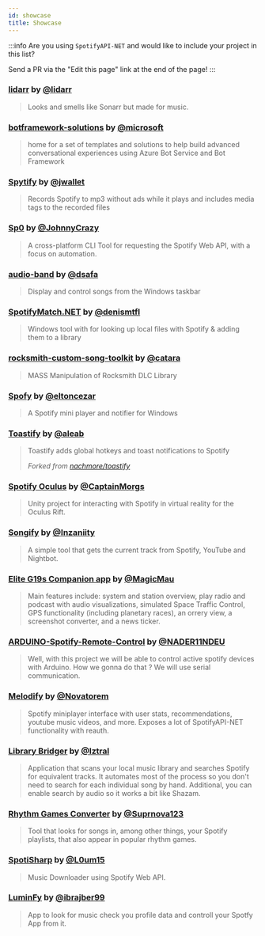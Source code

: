 ```yaml
---
id: showcase
title: Showcase
---
```


:::info
Are you using `SpotifyAPI-NET` and would like to include your project in this list?

Send a PR via the "Edit this page" link at the end of the page!
:::

### [lidarr](https://github.com/lidarr/Lidarr) by [@lidarr](https://github.com/lidarr)

> Looks and smells like Sonarr but made for music.

### [botframework-solutions](https://github.com/microsoft/botframework-solutions) by [@microsoft](https://github.com/microsoft)

> home for a set of templates and solutions to help build advanced conversational experiences using Azure Bot Service and Bot Framework

### [Spytify](https://github.com/jwallet/spy-spotify) by [@jwallet](https://github.com/jwallet)

> Records Spotify to mp3 without ads while it plays and includes media tags to the recorded files

### [Sp0](https://github.com/JohnnyCrazy/sp0) by [@JohnnyCrazy](https://github.com/JohnnyCrazy)

> A cross-platform CLI Tool for requesting the Spotify Web API, with a focus on automation. 

### [audio-band](https://github.com/dsafa/audio-band) by [@dsafa](https://github.com/dsafa)

> Display and control songs from the Windows taskbar

### [SpotifyMatch.NET](https://github.com/DenisMtfl/SpotifyMatch.NET) by [@denismtfl](https://github.com/DenisMtfl)

> Windows tool with for looking up local files with Spotify & adding them to a library

### [rocksmith-custom-song-toolkit](https://github.com/catara/rocksmith-custom-song-toolkit) by [@catara](https://github.com/catara)

> MASS Manipulation of Rocksmith DLC Library

### [Spofy](https://github.com/eltoncezar/Spofy) by [@eltoncezar](https://github.com/eltoncezar)

> A Spotify mini player and notifier for Windows

### [Toastify](https://github.com/aleab/toastify) by [@aleab](https://github.com/aleab)

> Toastify adds global hotkeys and toast notifications to Spotify
>
> *Forked from [nachmore/toastify](https://github.com/nachmore/toastify)*

### [Spotify Oculus](https://github.com/CaptainMorgs/spotify-oculus-release) by [@CaptainMorgs](https://github.com/CaptainMorgs)

> Unity project for interacting with Spotify in virtual reality for the Oculus Rift.

### [Songify](https://github.com/Inzaniity/Songify) by [@Inzaniity](https://github.com/Inzaniity)

> A simple tool that gets the current track from Spotify, YouTube and Nightbot.

### [Elite G19s Companion app](https://forums.frontier.co.uk/threads/elite-g19s-companion-app-with-simulated-space-traffic-control.226782/) by [@MagicMau](https://github.com/MagicMau)

> Main features include: system and station overview, play radio and podcast with audio visualizations, simulated Space Traffic Control, GPS functionality (including planetary races), an orrery view, a screenshot converter, and a news ticker.

### [ARDUINO-Spotify-Remote-Control](https://github.com/NADER11NDEU/ARDUINO-Spotify-Remote-Control) by [@NADER11NDEU](https://github.com/NADER11NDEU)

> Well, with this project we will be able to control active spotify devices with Arduino. How we gonna do that ? We will use serial communication.

### [Melodify](https://github.com/novatorem/Melodify) by [@Novatorem](https://github.com/Novatorem)

> Spotify miniplayer interface with user stats, recommendations, youtube music videos, and more. Exposes a lot of SpotifyAPI-NET functionality with reauth.

### [Library Bridger](https://github.com/Iztral/Library-Bridger-2) by [@Iztral](https://github.com/Iztral)

> Application that scans your local music library and searches Spotify for equivalent tracks. It automates most of the process so you don't need to search for each individual song by hand. Additional, you can enable search by audio so it works a bit like Shazam.

### [Rhythm Games Converter](https://github.com/Suprnova123/Rhythm-Games-Converter) by [@Suprnova123](https://github.com/Suprnova123)

> Tool that looks for songs in, among other things, your Spotify playlists, that also appear in popular rhythm games.

### [SpotiSharp](https://github.com/L0um15/SpotiSharp) by [@L0um15](https://github.com/L0um15)

> Music Downloader using Spotify Web API.
> 
### [LuminFy](https://github.com/Ibrajber99/LuminFy) by [@ibrajber99](https://github.com/Ibrajber99)

> App to look for music check you profile data and controll your Spotfy App from it. 
